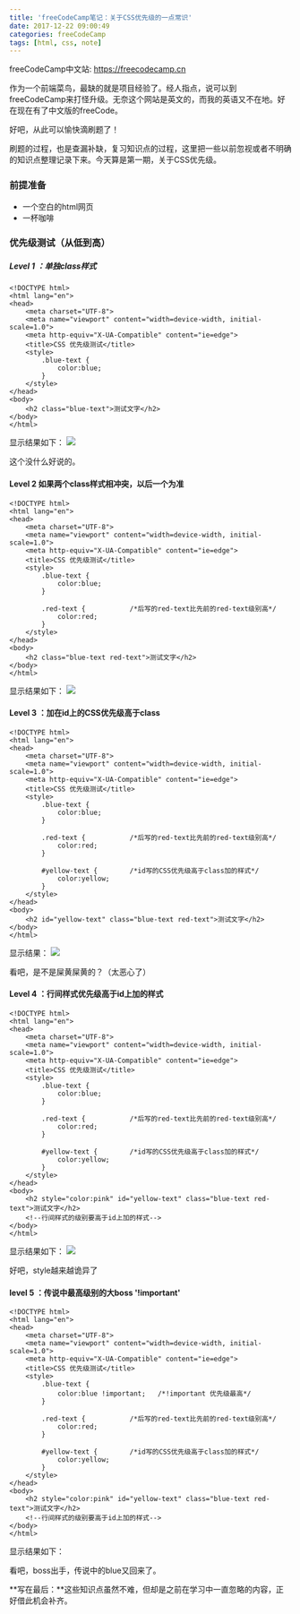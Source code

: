 ```yaml
---
title: 'freeCodeCamp笔记：关于CSS优先级的一点常识'
date: 2017-12-22 09:00:49
categories: freeCodeCamp 
tags: [html, css, note] 
---
```


freeCodeCamp中文站: https://freecodecamp.cn

作为一个前端菜鸟，最缺的就是项目经验了。经人指点，说可以到freeCodeCamp来打怪升级。无奈这个网站是英文的，而我的英语又不在地。好在现在有了中文版的freeCode。

好吧，从此可以愉快滴刷题了！

刷题的过程，也是查漏补缺，复习知识点的过程，这里把一些以前忽视或者不明确的知识点整理记录下来。今天算是第一期，关于CSS优先级。

<!--more-->

### 前提准备
* 一个空白的html网页
* 一杯咖啡

### 优先级测试（从低到高）
##### Level 1 ：单独class样式
```
<!DOCTYPE html>
<html lang="en">
<head>
    <meta charset="UTF-8">
    <meta name="viewport" content="width=device-width, initial-scale=1.0">
    <meta http-equiv="X-UA-Compatible" content="ie=edge">
    <title>CSS 优先级测试</title>
    <style>
        .blue-text {
            color:blue;
        }
    </style>
</head>
<body>
    <h2 class="blue-text">测试文字</h2>
</body>
</html>
```

显示结果如下：
![](https://farm5.staticflickr.com/4675/40133544741_dd9dd0a9f0_o.jpg)

这个没什么好说的。

#### Level 2 如果两个class样式相冲突，以后一个为准

```
<!DOCTYPE html>
<html lang="en">
<head>
    <meta charset="UTF-8">
    <meta name="viewport" content="width=device-width, initial-scale=1.0">
    <meta http-equiv="X-UA-Compatible" content="ie=edge">
    <title>CSS 优先级测试</title>
    <style>
        .blue-text {
            color:blue;
        }

        .red-text {           /*后写的red-text比先前的red-text级别高*/
            color:red;
        }
    </style>
</head>
<body>
    <h2 class="blue-text red-text">测试文字</h2>
</body>
</html>

```

显示结果如下：
![](https://farm5.staticflickr.com/4741/39421695944_433967bd0a_o.jpg)

#### Level 3 ：加在id上的CSS优先级高于class

```
<!DOCTYPE html>
<html lang="en">
<head>
    <meta charset="UTF-8">
    <meta name="viewport" content="width=device-width, initial-scale=1.0">
    <meta http-equiv="X-UA-Compatible" content="ie=edge">
    <title>CSS 优先级测试</title>
    <style>
        .blue-text {
            color:blue;
        }

        .red-text {           /*后写的red-text比先前的red-text级别高*/
            color:red;
        }

        #yellow-text {        /*id写的CSS优先级高于class加的样式*/
            color:yellow;
        }
    </style>
</head>
<body>
    <h2 id="yellow-text" class="blue-text red-text">测试文字</h2>
</body>
</html>

```
显示结果：
![](https://farm5.staticflickr.com/4743/39421696204_e94993461b_o.jpg)

看吧，是不是屎黄屎黄的？（太恶心了）

#### Level 4 ：行间样式优先级高于id上加的样式

```
<!DOCTYPE html>
<html lang="en">
<head>
    <meta charset="UTF-8">
    <meta name="viewport" content="width=device-width, initial-scale=1.0">
    <meta http-equiv="X-UA-Compatible" content="ie=edge">
    <title>CSS 优先级测试</title>
    <style>
        .blue-text {
            color:blue;
        }

        .red-text {           /*后写的red-text比先前的red-text级别高*/
            color:red;
        }

        #yellow-text {        /*id写的CSS优先级高于class加的样式*/
            color:yellow;
        }
    </style>
</head>
<body>
    <h2 style="color:pink" id="yellow-text" class="blue-text red-text">测试文字</h2>
    <!--行间样式的级别要高于id上加的样式-->
</body>
</html>

```
显示结果如下：
![](https://farm5.staticflickr.com/4769/40133546411_2f68d25263_o.jpg)

好吧，style越来越诡异了

#### level 5 ：传说中最高级别的大boss  '!important'

```
<!DOCTYPE html>
<html lang="en">
<head>
    <meta charset="UTF-8">
    <meta name="viewport" content="width=device-width, initial-scale=1.0">
    <meta http-equiv="X-UA-Compatible" content="ie=edge">
    <title>CSS 优先级测试</title>
    <style>
        .blue-text {
            color:blue !important;   /*!important 优先级最高*/
        }

        .red-text {           /*后写的red-text比先前的red-text级别高*/
            color:red;
        }

        #yellow-text {        /*id写的CSS优先级高于class加的样式*/
            color:yellow;
        }
    </style>
</head>
<body>
    <h2 style="color:pink" id="yellow-text" class="blue-text red-text">测试文字</h2>
    <!--行间样式的级别要高于id上加的样式-->
</body>
</html>

```

显示结果如下：

看吧，boss出手，传说中的blue又回来了。

**写在最后：**这些知识点虽然不难，但却是之前在学习中一直忽略的内容，正好借此机会补齐。

